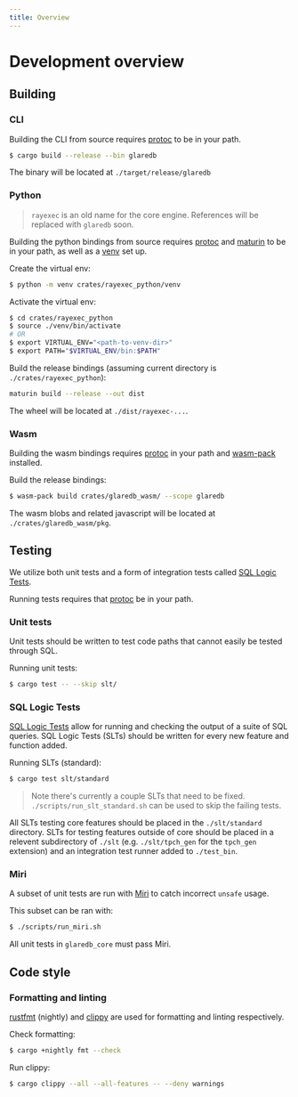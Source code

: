 ```yaml
---
title: Overview
---
```


# Development overview

## Building

### CLI

Building the CLI from source requires [protoc] to be in your path.

```sh
$ cargo build --release --bin glaredb
```

The binary will be located at `./target/release/glaredb`

### Python

> `rayexec` is an old name for the core engine. References will be replaced with
> `glaredb` soon.

Building the python bindings from source requires [protoc] and [maturin] to be
in your path, as well as a [venv] set up.

Create the virtual env:

```sh
$ python -m venv crates/rayexec_python/venv
```

Activate the virtual env:

```sh
$ cd crates/rayexec_python
$ source ./venv/bin/activate
# OR
$ export VIRTUAL_ENV="<path-to-venv-dir>"
$ export PATH="$VIRTUAL_ENV/bin:$PATH"
```

Build the release bindings (assuming current directory is
`./crates/rayexec_python`):

```sh
maturin build --release --out dist
```

The wheel will be located at `./dist/rayexec-...`.

### Wasm

Building the wasm bindings requires [protoc] in your path and [wasm-pack]
installed.

Build the release bindings:

```sh
$ wasm-pack build crates/glaredb_wasm/ --scope glaredb
```

The wasm blobs and related javascript will be located at `./crates/glaredb_wasm/pkg`.

## Testing

We utilize both unit tests and a form of integration tests called [SQL Logic
Tests].

Running tests requires that [protoc] be in your path.

### Unit tests

Unit tests should be written to test code paths that cannot easily be tested
through SQL.

Running unit tests: 

```sh
$ cargo test -- --skip slt/
```

### SQL Logic Tests

[SQL Logic Tests] allow for running and checking the output of a suite of SQL
queries. SQL Logic Tests (SLTs) should be written for every new feature and
function added.

Running SLTs (standard):

```sh
$ cargo test slt/standard
```

> Note there's currently a couple SLTs that need to be fixed.
> `./scripts/run_slt_standard.sh` can be used to skip the failing tests.

All SLTs testing core features should be placed in the `./slt/standard`
directory. SLTs for testing features outside of core should be placed in a
relevent subdirectory of `./slt` (e.g. `./slt/tpch_gen` for the `tpch_gen`
extension) and an integration test runner added to `./test_bin`.

### Miri

A subset of unit tests are run with [Miri] to catch incorrect `unsafe` usage.

This subset can be ran with:

```sh
$ ./scripts/run_miri.sh
```

All unit tests in `glaredb_core` must pass Miri.

## Code style

### Formatting and linting

[rustfmt] (nightly) and [clippy] are used for formatting and linting
respectively.

Check formatting:

```sh
$ cargo +nightly fmt --check
```

Run clippy:

```sh
$ cargo clippy --all --all-features -- --deny warnings
```

[SQL Logic Tests]: https://www.sqlite.org/sqllogictest/doc/trunk/about.wiki
[protoc]: https://protobuf.dev/installation/
[wasm-pack]: https://github.com/rustwasm/wasm-pack
[venv]: https://docs.python.org/3/library/venv.html
[maturin]: https://github.com/PyO3/maturin
[Miri]: https://github.com/rust-lang/miri
[rustfmt]: https://github.com/rust-lang/rustfmt
[clippy]: https://github.com/rust-lang/rust-clippy
